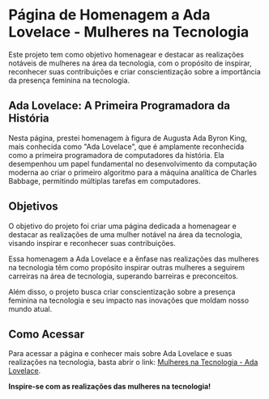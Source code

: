 # Página de Homenagem a Ada Lovelace - Mulheres na Tecnologia

Este projeto tem como objetivo homenagear e destacar as realizações notáveis de mulheres na área da tecnologia, 
com o propósito de inspirar, reconhecer suas contribuições e criar conscientização sobre a importância da presença feminina na tecnologia.

## Ada Lovelace: A Primeira Programadora da História

Nesta página, prestei homenagem à figura de Augusta Ada Byron King, mais conhecida como "Ada Lovelace", que é amplamente reconhecida como a primeira programadora de computadores da história. Ela desempenhou um papel fundamental no desenvolvimento da computação moderna ao criar o primeiro algoritmo para a máquina analítica de Charles Babbage, permitindo múltiplas tarefas em computadores.

## Objetivos

O objetivo do projeto foi criar uma página dedicada a homenagear e destacar as realizações de uma mulher notável na área da tecnologia, 
visando inspirar e reconhecer suas contribuições. 

Essa homenagem a Ada Lovelace e a ênfase nas realizações das mulheres na tecnologia têm como propósito inspirar outras mulheres 
a seguirem carreiras na área de tecnologia, superando barreiras e preconceitos.

Além disso, o projeto busca criar conscientização sobre a presença feminina na tecnologia e seu impacto nas inovações que moldam nosso mundo atual.

## Como Acessar

Para acessar a página e conhecer mais sobre Ada Lovelace e suas realizações na tecnologia, basta abrir o link: [Mulheres na Tecnologia - Ada Lovelace](https://klaynmolina.github.io/ElasNaTech_MulheresNaTecnologia/).

**Inspire-se com as realizações das mulheres na tecnologia!**
